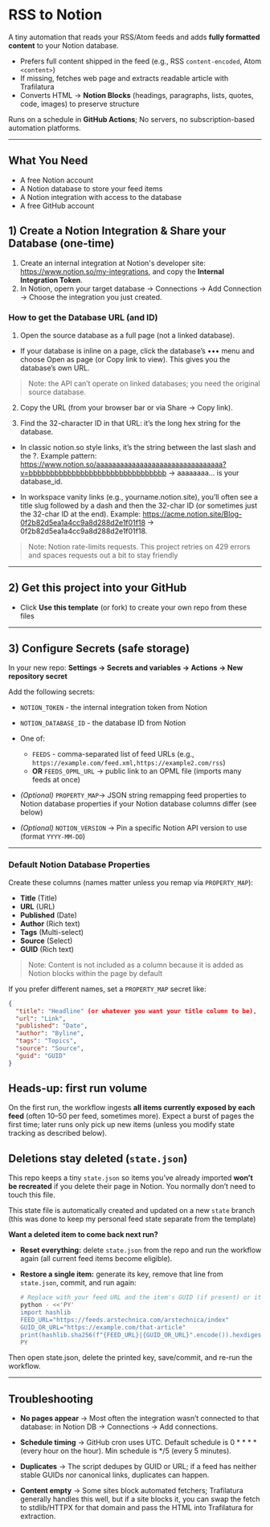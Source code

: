 # RSS to Notion

A tiny automation that reads your RSS/Atom feeds and adds **fully formatted content** to your Notion database.
- Prefers full content shipped in the feed (e.g., RSS `content-encoded`, Atom `<content>`)
- If missing, fetches web page and extracts readable article with Trafilatura
- Converts HTML -> **Notion Blocks** (headings, paragraphs, lists, quotes, code, images) to preserve structure

Runs on a schedule in **GitHub Actions**; No servers, no subscription-based automation platforms.

---

## What You Need

- A free Notion account
- A Notion database to store your feed items
- A Notion integration with access to the database
- A free GitHub account

## 1) Create a Notion Integration & Share your Database (one-time)
1. Create an internal integration at Notion's developer site: https://www.notion.so/my-integrations, and copy the **Internal Integration Token**.
2. In Notion, opern your target database -> Connections -> Add Connection -> Choose the integration you just created.

### How to get the Database URL (and ID)

1. Open the source database as a full page (not a linked database).

  - If your database is inline on a page, click the database’s ••• menu and choose Open as page (or Copy link to view). This gives you the database’s own URL.

> Note: the API can’t operate on linked databases; you need the original source database.

2. Copy the URL (from your browser bar or via Share → Copy link).

3. Find the 32-character ID in that URL: it’s the long hex string for the database.

 - In classic notion.so style links, it’s the string between the last slash and the ?. Example pattern:
https://www.notion.so/aaaaaaaaaaaaaaaaaaaaaaaaaaaaaaaa?v=bbbbbbbbbbbbbbbbbbbbbbbbbbbbbbbb → aaaaaaaa… is your database_id.

- In workspace vanity links (e.g., yourname.notion.site), you’ll often see a title slug followed by a dash and then the 32-char ID (or sometimes just the 32-char ID at the end). Example:
https://acme.notion.site/Blog-0f2b82d5ea1a4cc9a8d288d2e1f01f18 → 0f2b82d5ea1a4cc9a8d288d2e1f01f18.


> Note: Notion rate-limits requests. This project retries on 429 errors and spaces requests out a bit to stay friendly

---

## 2) Get this project into your GitHub
- Click **Use this template** (or fork) to create your own repo from these files

---

## 3) Configure Secrets (safe storage)

In your new repo: **Settings -> Secrets and variables -> Actions -> New repository secret**

Add the following secrets:
- `NOTION_TOKEN` - the internal integration token from Notion
- `NOTION_DATABASE_ID` - the database ID from Notion
- One of:
  - `FEEDS` - comma-separated list of feed URLs (e.g., `https://example.com/feed.xml,https://example2.com/rss`)
  - **OR** `FEEDS_OPML_URL` -> public link to an OPML file (imports many feeds at once)

- *(Optional)* `PROPERTY_MAP`-> JSON string remapping feed properties to Notion database properties if your Notion database columns differ (see below)
- *(Optional)* `NOTION_VERSION` -> Pin a specific Notion API version to use (format `YYYY-MM-DD`)

---

### Default Notion Database Properties

Create these columns (names matter unless you remap via `PROPERTY_MAP`):
- **Title** (Title)
- **URL** (URL)
- **Published** (Date)
- **Author** (Rich text)
- **Tags** (Multi-select)
- **Source** (Select)
- **GUID** (Rich text)

> Note: Content is not included as a column because it is added as Notion blocks within the page by default

If you prefer different names, set a `PROPERTY_MAP` secret like:
```json
{
  "title": "Headline" (or whatever you want your title column to be),
  "url": "Link",
  "published": "Date",
  "author": "Byline",
  "tags": "Topics",
  "source": "Source",
  "guid": "GUID"
}
```

## Heads-up: first run volume
On the first run, the workflow ingests **all items currently exposed by each feed** (often 10–50 per feed, sometimes more). Expect a burst of pages the first time; later runs only pick up new items (unless you modify state tracking as described below).

## Deletions stay deleted (`state.json`)
This repo keeps a tiny `state.json` so items you’ve already imported **won’t be recreated** if you delete their page in Notion. You normally don’t need to touch this file.

This state file is automatically created and updated on a new `state` branch (this was done to keep my personal feed state separate from the template)

**Want a deleted item to come back next run?**

- **Reset everything:** delete `state.json` from the repo and run the workflow again (all current feed items become eligible).

- **Restore a single item:** generate its key, remove that line from `state.json`, commit, and run again:
  ```bash
  # Replace with your feed URL and the item's GUID (if present) or its article URL
  python - <<'PY'
  import hashlib
  FEED_URL="https://feeds.arstechnica.com/arstechnica/index"
  GUID_OR_URL="https://example.com/that-article"
  print(hashlib.sha256(f"{FEED_URL}|{GUID_OR_URL}".encode()).hexdigest()[:32])
  PY
  ```
Then open state.json, delete the printed key, save/commit, and re-run the workflow.

---
## Troubleshooting
- **No pages appear** → Most often the integration wasn’t connected to that database: in Notion DB → Connections → Add connections.

- **Schedule timing** → GitHub cron uses UTC. Default schedule is 0 * * * * (every hour on the hour). Min schedule is */5 (every 5 minutes).

- **Duplicates** → The script dedupes by GUID or URL; if a feed has neither stable GUIDs nor canonical links, duplicates can happen.

- **Content empty** → Some sites block automated fetchers; Trafilatura generally handles this well, but if a site blocks it, you can swap the fetch to stdlib/HTTPX for that domain and pass the HTML into Trafilatura for extraction.
